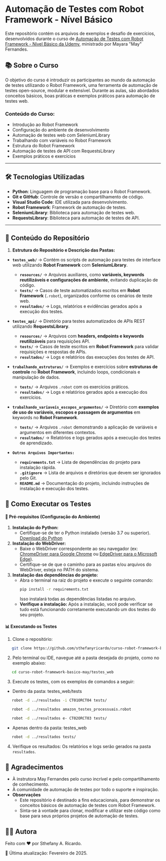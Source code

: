 # Automação de Testes com Robot Framework - Nível Básico

Este repositório contém os arquivos de exemplos e desafio de exercícios, desenvolvidos durante o curso de [Automação de Testes com Robot Framework - Nível Básico da Udemy](https://www.udemy.com/course/automacao-de-testes-com-robot-framework-basico/), ministrado por Mayara "May" Fernandes. 

## 📚 Sobre o Curso

O objetivo do curso é introduzir os participantes ao mundo da automação de testes utilizando o Robot Framework, uma ferramenta de automação de testes open-source, modular e extensível. Durante as aulas, são abordados conceitos básicos, boas práticas e exemplos práticos para automação de testes web.

### Conteúdo do Curso:
- Introdução ao Robot Framework
- Configuração do ambiente de desenvolvimento
- Automação de testes web com SeleniumLibrary
- Trabalhando com variáveis no Robot Framework
- Estrutura do Robot Framework
- Automação de testes de API com RequestsLibrary
- Exemplos práticos e exercícios

---

## 🛠️ Tecnologias Utilizadas

- **Python**: Linguagem de programação base para o Robot Framework.
- **Git e GitHub**: Controle de versão e compartilhamento de código.
- **Visual Studio Code**: IDE utilizada para desenvolvimento.
- **Robot Framework**: Framework de automação de testes.
- **SeleniumLibrary**: Biblioteca para automação de testes web.
- **RequestsLibrary**: Biblioteca para automação de testes de API.

---

## 📁 Conteúdo do Repositório  
1. **Estrutura do Repositório e Descrição das Pastas:**

- **`testes_web/`** → Contém os scripts de automação para testes de interface web utilizando **Robot Framework** com **SeleniumLibrary**.  
  - **`resources/`** → Arquivos auxiliares, como **variáveis, keywords reutilizáveis e configurações de ambiente**, evitando duplicação de código.  
  - **`tests/`** → Casos de teste automatizados escritos em **Robot Framework** (`.robot`), organizados conforme os cenários de teste web.  
  - **`resultados/`** → Logs, relatórios e evidências gerados após a execução dos testes.  

- **`testes_api/`** → Diretório para testes automatizados de APIs REST utilizando **RequestsLibrary**.  
  - **`resources/`** → Arquivos com **headers, endpoints e keywords reutilizáveis** para requisições API.  
  - **`tests/`** → Casos de teste escritos em **Robot Framework** para validar requisições e respostas de APIs.  
  - **`resultados/`** → Logs e relatórios das execuções dos testes de API.  

- **`trabalhando_estruturas/`** → Exemplos e exercícios sobre **estruturas de controle** no **Robot Framework**, incluindo loops, condicionais e manipulação de dados.  
  - **`tests/`** → Arquivos `.robot` com os exercícios práticos.  
  - **`resultados/`** → Logs e relatórios gerados após a execução dos exercícios.  

- **`trabalhando_variaveis_escopos_argumentos/`** → Diretório com **exemplos de uso de variáveis, escopos e passagem de argumentos** em keywords no **Robot Framework**.  
  - **`tests/`** → Arquivos `.robot` demonstrando a aplicação de variáveis e argumentos em diferentes contextos.  
  - **`resultados/`** → Relatórios e logs gerados após a execução dos testes de aprendizado.  

- **`Outros Arquivos Importantes:`**  
  - **`requirements.txt`** → Lista de dependências do projeto para instalação rápida.  
  - **`.gitignore`** → Lista de arquivos e diretórios que devem ser ignorados pelo Git.  
  - **`README.md`** → Documentação do projeto, incluindo instruções de instalação e execução dos testes.  

## 🤖 Como Executar os Testes
#### 🔧 Pré-requisitos (Configuração do Ambiente)
  1. **Instalação do Python:**
     - Certifique-se de ter o Python instalado (versão 3.7 ou superior). [Download do Python](https://www.python.org/downloads/)
  2. **Instalação do WebDriver:**
     - Baixe o WebDriver correspondente ao seu navegador (ex: [ChromeDriver para Google Chrome](https://googlechromelabs.github.io/chrome-for-testing/) ou [EdgeDriver para o Microsoft Edge](https://developer.microsoft.com/pt-br/microsoft-edge/tools/webdriver)).
     - Certifique-se de que o caminho para as pastas e/ou arquivos do WebDriver, esteja no PATH do sistema. 
  3. **Instalação das dependências do projeto:**
     - Abra o terminal na raiz do projeto e execute o seguinte comando:
       ```bash
       pip install -r requirements.txt
       ```
       Isso instalará todas as dependências listadas no arquivo.
     - **Verifique a instalação:**
       Após a instalação, você pode verificar se tudo está funcionando corretamente executando um dos testes do seu projeto.

#### 📊 Executando os Testes
1. Clone o repositório:
```bash
   git clone https://github.com/sthefanyricardo/curso-robot-framework-basico-may.git
```
2. Pelo terminal ou IDE, navegue até a pasta desejada do projeto, como no exemplo abaixo:
```bash
   cd curso-robot-framework-basico-may/testes_web
```
3. Execute os testes, com os exemplos de comandos a seguir:
- Dentro da pasta: testes_web/tests
```bash
   robot -d ../resultados -i CT01ORCT04 tests/
```
```bash
   robot -d ../resultados amazon_testes_processuais.robot
```
```bash
   robot -d ../resultados e- CT02ORCT03 tests/
```
- Apenas dentro da pasta: testes_web
```bash
   robot -d ../resultados tests/
```
4. Verifique os resultados:
  Os relatórios e logs serão gerados na pasta ```resultados```.

## 📌 Agradecimentos
- À instrutora May Fernandes pelo curso incrível e pelo compartilhamento de conhecimento.
- À comunidade de automação de testes por todo o suporte e inspiração.
- **Observações**
  - Este repositório é destinado a fins educacionais, para demonstrar os conceitos básicos de automação de testes com Robot Framework.
  - Sinta-se à vontade para clonar, modificar e utilizar este código como base para seus próprios projetos de automação de testes.

## 🙋‍♀️ Autora
Feito com ❤️ por Sthefany A. Ricardo.

📅 Última atualização: Fevereiro de 2025.
